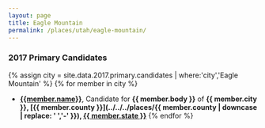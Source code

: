 ```yaml
---
layout: page
title: Eagle Mountain
permalink: /places/utah/eagle-mountain/
---
```


### 2017 Primary Candidates
{% assign city = site.data.2017.primary.candidates | where:'city','Eagle Mountain' %}
{% for member in city  %}
- <strong>[{{member.name}}](../../../people/{{member.id}})</strong>, Candidate for <strong>{{ member.body }}</strong> of <strong>{{ member.city }}, [{{ member.county }}](../../../places/{{ member.county | downcase | replace: ' ','-' }}), [{{ member.state }}](../../../places)</strong>
{% endfor %}
